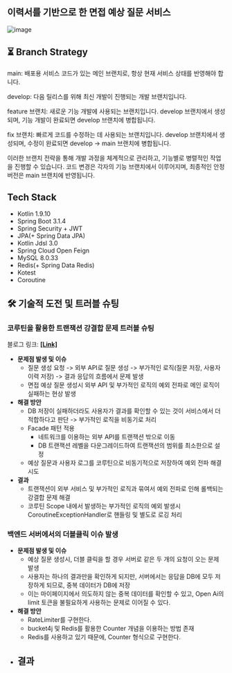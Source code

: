 ## 이력서를 기반으로 한 면접 예상 질문 서비스
![image](https://github.com/Resumarble/Resumarble-Backend/assets/93868431/bfef20b9-235a-4eba-9030-1a536b0ab38a)

## ⏳ Branch Strategy

main: 배포용 서비스 코드가 있는 메인 브랜치로, 항상 현재 서비스 상태를 반영해야 합니다.

develop: 다음 릴리스를 위해 최신 개발이 진행되는 개발 브랜치입니다.

feature 브랜치: 새로운 기능 개발에 사용되는 브랜치입니다. develop 브랜치에서 생성되며, 기능 개발이 완료되면 develop 브랜치에 병합됩니다.

fix 브랜치: 빠르게 코드를 수정하는 데 사용되는 브랜치입니다. develop 브랜치에서 생성되며, 수정이 완료되면 develop -> main 브랜치에 병합됩니다.

이러한 브랜치 전략을 통해 개발 과정을 체계적으로 관리하고, 기능별로 병렬적인 작업을 진행할 수 있습니다. 코드 변경은 각자의 기능 브랜치에서 이루어지며, 최종적인 안정 버전은 main 브랜치에 반영됩니다.


## Tech Stack

- Kotlin 1.9.10
- Spring Boot 3.1.4
- Spring Security + JWT
- JPA(+ Spring Data JPA)
- Kotlin Jdsl 3.0
- Spring Cloud Open Feign
- MySQL 8.0.33
- Redis(+ Spring Data Redis)
- Kotest
- Coroutine

## **🛠️** 기술적 도전 및 트러블 슈팅

### **코루틴을 활용한 트랜잭션 강결합 문제 트러블 슈팅**

블로그 링크: **[[Link]](https://waveofmymind.github.io/posts/about-coroutine/)**

- **문제점 발생 및 이슈**
    - 질문 생성 요청 -> 외부 API로 질문 생성 -> 부가적인 로직(질문 저장, 사용자 이력 저장) -> 결과 응답의 흐름에서 문제 발생
    - 면접 예상 질문 생성시 외부 API 및 부가적인 로직의 예외 전파로 메인 로직이 실패하는 현상 발생
- **해결 방안**
    - DB 저장이 실패하더라도 사용자가 결과를 확인할 수 있는 것이 서비스에서 더 적합하다고 판단 -> 부가적인 로직을 비동기로 처리
    - Facade 패턴 적용
        - 네트워크를 이용하는 외부 API를 트랜잭션 밖으로 이동
        - DB 트랜잭션 레벨을 다운그레이드하여 트랜잭션의 범위를 최소한으로 설정
    - 예상 질문과 사용자 로그를 코루틴으로 비동기적으로 저장하여 예외 전파 해결 시도
- **결과**
    - 트랜잭션이 외부 서비스 및 부가적인 로직과 묶여서 예외 전파로 인해 롤백되는 강결합 문제 해결
    - 코루틴 Scope 내에서 발생하는 부가적인 로직의 예외 발생시 CoroutineExceptionHandler로 핸들링 및 별도로 로깅 처리
 
### **백엔드 서버에서의 더블클릭 이슈 발생**

- **문제점 발생 및 이슈**
    - 예상 질문 생성시, 더블 클릭을 할 경우 서버로 같은 두 개의 요청이 오는 문제 발생
    - 사용자는 하나의 결과만을 확인하게 되지만, 서버에서는 응답을 DB에 모두 저장하게 되므로, 중복 데이터가 DB에 저장
    - 이는 마이페이지에서 의도하지 않는 중복 데이터를 확인할 수 있고, Open Ai의 limit 토큰을 불필요하게 사용하는 문제로 이어질 수 있다.
- **해결 방안**
    - RateLimiter를 구현한다.
    - bucket4j 및 Redis를 활용한 Counter 개념을 이용하는 방법 존재
    - Redis를 사용하고 있기 때문에, Counter 형식으로 구현한다.
- **결과**
    - 

